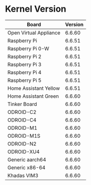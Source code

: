 
# Kernel Version

| Board | Version |
|-------|---------|
| Open Virtual Appliance | 6.6.60 |
| Raspberry Pi | 6.6.51 |
| Raspberry Pi 0-W | 6.6.51 |
| Raspberry Pi 2 | 6.6.51 |
| Raspberry Pi 3 | 6.6.51 |
| Raspberry Pi 4 | 6.6.51 |
| Raspberry Pi 5 | 6.6.51 |
| Home Assistant Yellow | 6.6.51 |
| Home Assistant Green | 6.6.60 |
| Tinker Board | 6.6.60 |
| ODROID-C2 | 6.6.60 |
| ODROID-C4 | 6.6.60 |
| ODROID-M1 | 6.6.60 |
| ODROID-M1S | 6.6.60 |
| ODROID-N2 | 6.6.60 |
| ODROID-XU4 | 6.6.60 |
| Generic aarch64 | 6.6.60 |
| Generic x86-64 | 6.6.60 |
| Khadas VIM3 | 6.6.60 |
